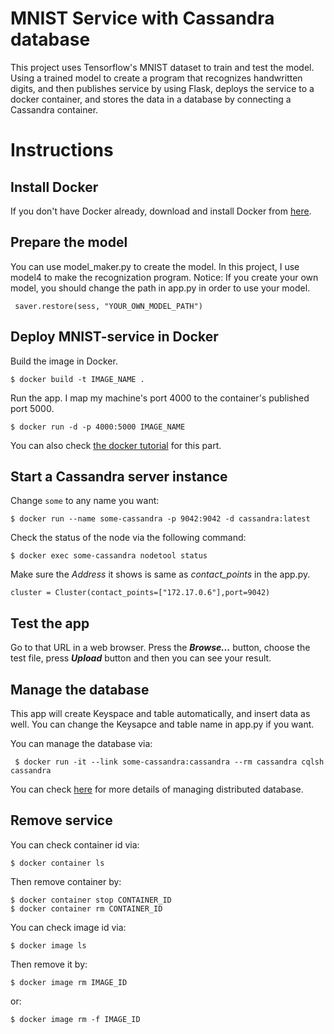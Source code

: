 # MNIST Service with Cassandra database

This project uses Tensorflow's MNIST dataset to train and test the model. Using a trained model to create a program that recognizes handwritten digits, and then publishes service by using Flask, deploys the service to a docker container, and stores the data in a database by connecting a Cassandra container.


# Instructions

## Install Docker

If you don't have Docker already, download and install Docker from [here](https://docs.docker.com/install/).

## Prepare the model
You can use model_maker.py to create the model. In this project, I use model4 to make the recognization program.
Notice: If you create your own model, you should change the path in app.py in order to use your model. 

     saver.restore(sess, "YOUR_OWN_MODEL_PATH")

## Deploy MNIST-service in Docker

Build the image in Docker.

    $ docker build -t IMAGE_NAME .
Run the app. I map my machine's port 4000 to the container's published port 5000.

    $ docker run -d -p 4000:5000 IMAGE_NAME
You can also check [the docker tutorial](https://docs.docker.com/get-started/part2/) for this part.


## Start a Cassandra server instance 
Change `some` to any name you want:

    $ docker run --name some-cassandra -p 9042:9042 -d cassandra:latest
Check the status of the node via the following command:

    $ docker exec some-cassandra nodetool status
Make sure the *Address* it shows is same as *contact_points* in the app.py.

    cluster = Cluster(contact_points=["172.17.0.6"],port=9042)

## Test the app

Go to that URL in a web browser. Press the ***Browse...*** button, choose the test file, press ***Upload*** button and then you can see your result.

## Manage the database

This app will create Keyspace and table automatically, and insert data as well. You can change the Keysapce and table name in app.py  if you want.

You can manage the database via:

     $ docker run -it --link some-cassandra:cassandra --rm cassandra cqlsh cassandra
You can check [here](https://www.tutorialspoint.com/cassandra/index.htm) for more details of managing distributed database.

## Remove service

You can check container id via:

    $ docker container ls
Then remove container by:

    $ docker container stop CONTAINER_ID
    $ docker container rm CONTAINER_ID
You can check image id via:

    $ docker image ls
Then remove it by:

    $ docker image rm IMAGE_ID
or:

    $ docker image rm -f IMAGE_ID

